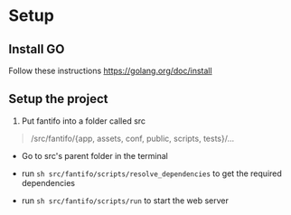 # Setup

## Install GO

Follow these instructions https://golang.org/doc/install

## Setup the project

1. Put fantifo into a folder called src
> /src/fantifo/{app, assets, conf, public, scripts, tests}/...

- Go to src's parent folder in the terminal

- run `sh src/fantifo/scripts/resolve_dependencies` to get the required dependencies

- run `sh src/fantifo/scripts/run` to start the web server
